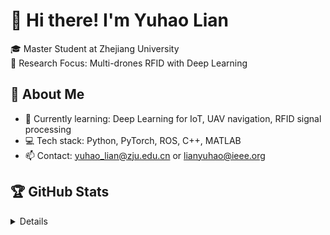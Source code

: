 # 👋 Hi there! I'm Yuhao Lian  
🎓 Master Student at Zhejiang University  
🔬 Research Focus: Multi-drones RFID with Deep Learning  


## 📖 About Me  
- 🌱 Currently learning: Deep Learning for IoT, UAV navigation, RFID signal processing  
- 💻 Tech stack: Python, PyTorch, ROS, C++, MATLAB  
- 📫 Contact: yuhao_lian@zju.edu.cn or lianyuhao@ieee.org


## 🏆 GitHub Stats  
<details>  
  <p align="center">  
    <img src="https://github-readme-stats.vercel.app/api?username=YuhaoLian&show_icons=true&theme=radical&hide_border=true" width="48%"/>  
    <img src="https://github-readme-stats.vercel.app/api/top-langs/?username=YuhaoLian&langs_count=8&layout=compact&theme=radical&hide_border=true" width="48%"/>  
  </p>  



## 📈 Activity & Contributions  
<p align="center">  
  <img src="https://github-readme-activity-graph.vercel.app/graph?username=YuhaoLian&theme=xcode&hide_border=true" alt="Activity Graph" width="80%"/>  
</p>  



## 📚 Skills  
- **Deep Learning**: CNN, LSTM, Transformers, YOLO  
- **Tools**: PyTorch, MATLAB, Git  
- **Languages**: Python, C++, MATLAB, SQL  


## 📫 Let's Connect  
<a href="mailto:lianyuhao@ieee.org"><img src="https://img.shields.io/badge/Email-Outlook-blue?style=for-the-badge&logo=microsoft-outlook" /></a>  
<a href="https://www.piggylyh.cn"><img src="https://img.shields.io/badge/LinkedIn-Connect-blue?style=for-the-badge&logo=linkedin" /></a>  
<!-- 添加更多平台链接，如个人博客、ResearchGate等 -->  

